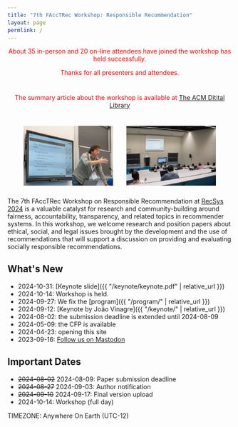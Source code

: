 ```yaml
---
title: "7th FAccTRec Workshop: Responsible Recommendation"
layout: page
permlink: /
---
```



<div style="color: red; text-align: center; margin-bottom: 5ex;">
<p>About 35 in-person and 20 on-line attendees have joined the workshop has held successfully.</p>
<p>Thanks for all presenters and attendees.</p>
</div>

<div style="color: red; text-align: center; margin-bottom: 5ex;">
<p>The summary article about the workshop is available at <a href="https://doi.org/10.1145/3640457.3687111">The ACM Ditital Library</a></p>
</div>

<div style="text-align: center; margin-top: 3ex; margin-bottom: 3ex;">
<img src="photo-keynote.jpg" style="width: 40%; margin-right: 5%;">
<img src="photo-room.jpg" style="width: 40%;">
</div>

The 7th FAccTRec Workshop on Responsible Recommendation at [RecSys 2024](https://recsys.acm.org/recsys24/) is a valuable catalyst for research and community-building around fairness, accountability, transparency, and related topics in recommender systems.
In this workshop, we welcome research and position papers about ethical, social, and legal issues brought by the development and the use of recommendations that will support a discussion on providing and evaluating socially responsible recommendations.

## What's New

* 2024-10-31: [Keynote slide]({{ "/keynote/keynote.pdf" | relative_url }})
* 2024-10-14: Workshop is held.
* 2024-09-27: We fix the [program]({{ "/program/" | relative_url }})
* 2024-09-12: [Keynote by João Vinagre]({{ "/keynote/" | relative_url }})
* 2024-08-02: the submission deadline is extended until 2024-08-09
* 2024-05-09: the CFP is available
* 2024-04-23: opening this site
* 2023-09-16: <a rel="me" href="https://recsys.social/@FAccTRec">Follow us on Mastodon</a>

## Important Dates

* <span style="text-decoration: line-through;">2024-08-02</span> 2024-08-09: Paper submission deadline
* <span style="text-decoration: line-through;">2024-08-27</span> 2024-09-03: Author notification
* <span style="text-decoration: line-through;">2024-09-10</span> 2024-09-17: Final version upload
* 2024-10-14: Workshop (full day)

TIMEZONE: Anywhere On Earth (UTC-12)

<!-- ## FAccT Network

The FAccTRec 2023 workshop is proudly a part of the [FAccT network](https://facctconference.org/network/), to publish and engage with fairness, accountability, and transparency scholars across connected disciplines. -->

